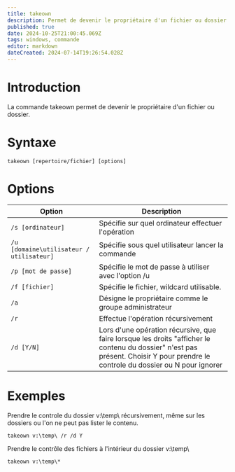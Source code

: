 ```yaml
---
title: takeown
description: Permet de devenir le propriétaire d'un fichier ou dossier
published: true
date: 2024-10-25T21:00:45.069Z
tags: windows, commande
editor: markdown
dateCreated: 2024-07-14T19:26:54.028Z
---
```


# Introduction

La commande takeown permet de devenir le propriétaire d'un fichier ou dossier.

# Syntaxe

`takeown [repertoire/fichier] [options]`

# Options

| Option                                   | Description                                                                                                                                                                      |
| ---------------------------------------- | -------------------------------------------------------------------------------------------------------------------------------------------------------------------------------- |
| `/s [ordinateur]`                        | Spécifie sur quel ordinateur effectuer l'opération                                                                                                                               |
| `/u [domaine\utilisateur / utilisateur]` | Spécifie sous quel utilisateur lancer la commande                                                                                                                                |
| `/p [mot de passe]`                      | Spécifie le mot de passe à utiliser avec l'option /u                                                                                                                             |
| `/f [fichier]`                           | Spécifie le fichier, wildcard utilisable.                                                                                                                                        |
| `/a`                                     | Désigne le propriétaire comme le groupe administrateur                                                                                                                           |
| `/r`                                     | Effectue l'opération récursivement                                                                                                                                               |
| `/d [Y/N]`                               | Lors d'une opération récursive, que faire lorsque les droits "afficher le contenu du dossier" n'est pas présent. Choisir Y pour prendre le controle du dossier ou N pour ignorer |

# Exemples

Prendre le controle du dossier v:\temp\ récursivement, même sur les dossiers ou l'on ne peut pas lister le contenu.

`takeown v:\temp\ /r /d Y`

Prendre le contrôle des fichiers à l'intérieur du dossier v:\temp\

`takeown v:\temp\*`
